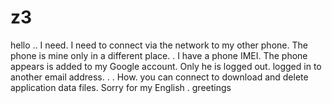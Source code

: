 # z3
hello .. I need.  I need to connect via the network to my other phone.  The phone is mine only in a different place.  .  I have a phone IMEI.  The phone appears is added to my Google account.  Only he is logged out.  logged in to another email address.  .  .  How.  you can connect to download and delete application data files.  Sorry for my English .  greetings
